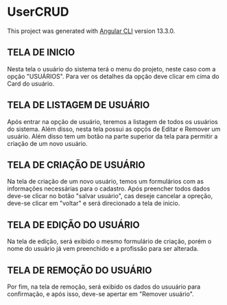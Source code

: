 # UserCRUD

This project was generated with [Angular CLI](https://github.com/angular/angular-cli) version 13.3.0.

## TELA DE INICIO

Nesta tela o usuário do sistema terá o menu do projeto, neste caso com a opção "USUÁRIOS". Para ver os detalhes da opção deve clicar em cima do Card do usuário.

## TELA DE LISTAGEM DE USUÁRIO

Após entrar na opção de usuário, teremos a listagem de todos os usuários do sistema. Além disso, nesta tela possui as opçõs de Editar e Remover um usuário. Além disso tem um botão na parte superior da tela para permitir a criação de um novo usuário.

## TELA DE CRIAÇÃO DE USUÁRIO

Na tela de criação de um novo usuário, temos um formulários com as informações necessárias para o cadastro. Após preencher todos dados deve-se clicar no botão "salvar usuário", cas deseje cancelar a opreção, deve-se clicar em "voltar" e será direcionado a tela de inicio.

## TELA DE EDIÇÃO DO USUÁRIO

Na tela de edição, será exibido o mesmo formulário de criação, porém o nome do usuário já vem preenchido e a profissão para ser alterada.

## TELA DE REMOÇÃO DO USUÁRIO

Por fim, na tela de remoção, será exibido os dados do usuuário para confirmação, e após isso, deve-se apertar em "Remover usuário".
